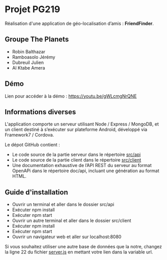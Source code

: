 # Projet PG219

Réalisation d'une application de géo-localisation d’amis : **FriendFinder**.

## Groupe The Planets
-   Robin Balthazar
-   Ramboasolo Jérémy
-   Dubreuil Julien
-   Al Ktabe Amera

## Démo 
Lien pour accéder à la démo : https://youtu.be/gWLcmgNrQNE

## Informations diverses 
 L'application comporte un serveur utilisant Node / Express / MongoDB, et un client destiné à s’exécuter sur plateforme Android, développé via Framework7 / Cordova.

Le dépot GitHub contient : 
-   Le code source de la partie serveur dans le répertoire [src/api](src/api)
-   Le code source de la partie client dans le répertoire [src/client](src/client)
-   Une documentation exhaustive de l’API REST du serveur au format OpenAPi dans le répertoire doc/api, incluant une génération au format HTML.

## Guide d'installation
 -   Ouvrir un terminal et aller dans le dossier src/api
 -   Exécuter npm install
 -   Exécuter npm start
 -   Ouvrir un autre terminal et aller dans le dossier src/client
 -   Exécuter npm install
 -   Exécuter npm start
 -   Ouvrir un navigateur web et aller sur localhost:8080

Si vous souhaitez utiliser une autre base de données que la notre, changez la ligne 22 du fichier [server.js](src/api/server/server.js) en mettant votre lien dans la variable url.